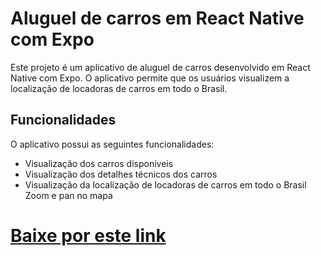 
# Aluguel de carros em React Native com Expo
Este projeto é um aplicativo de aluguel de carros desenvolvido em React Native com Expo. O aplicativo permite que os usuários visualizem a localização de locadoras de carros em todo o Brasil.

## Funcionalidades
O aplicativo possui as seguintes funcionalidades:

- Visualização dos carros disponiveis
- Visualização dos detalhes técnicos dos carros
- Visualização da localização de locadoras de carros em todo o Brasil
Zoom e pan no mapa


# <a href='https://expo.dev/artifacts/eas/4DuCzRypvfsk5JK4MmnrrV.apk' target='_blank'>Baixe por este link</a>